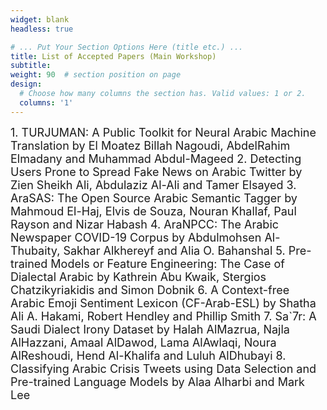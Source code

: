 ```yaml
---
widget: blank
headless: true

# ... Put Your Section Options Here (title etc.) ...
title: List of Accepted Papers (Main Workshop)
subtitle:
weight: 90  # section position on page
design:
  # Choose how many columns the section has. Valid values: 1 or 2.
  columns: '1'
---
```

<div class="container">
        <div class="row">
          <div class="col-lg-8 mx-auto">
            <p class="lead"><font size = "4">
            1.	TURJUMAN: A Public Toolkit for Neural Arabic Machine Translation by El Moatez Billah Nagoudi, AbdelRahim Elmadany and Muhammad Abdul-Mageed
2.	Detecting Users Prone to Spread Fake News on Arabic Twitter by Zien Sheikh Ali, Abdulaziz Al-Ali and Tamer Elsayed
3.	AraSAS: The Open Source Arabic Semantic Tagger by Mahmoud El-Haj, Elvis de Souza, Nouran Khallaf, Paul Rayson and Nizar Habash
4.	AraNPCC: The Arabic Newspaper COVID-19 Corpus by Abdulmohsen Al-Thubaity, Sakhar Alkhereyf and Alia O. Bahanshal
5.	Pre-trained Models or Feature Engineering: The Case of Dialectal Arabic by Kathrein Abu Kwaik, Stergios Chatzikyriakidis and Simon Dobnik
6.	A Context-free Arabic Emoji Sentiment Lexicon (CF-Arab-ESL) by Shatha Ali A. Hakami, Robert Hendley and Phillip Smith
7.	Sa`7r: A Saudi Dialect Irony Dataset by Halah AlMazrua, Najla AlHazzani, Amaal AlDawod, Lama AlAwlaqi, Noura AlReshoudi, Hend Al-Khalifa and Luluh AlDhubayi
8.	Classifying Arabic Crisis Tweets using Data Selection and Pre-trained Language Models by Alaa Alharbi and Mark Lee
            </p>
          </div>
        </div>
</div>            

